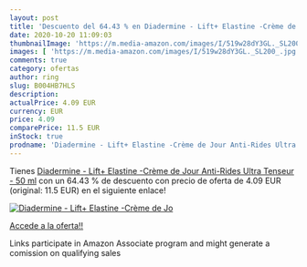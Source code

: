 ```yaml
---
layout: post
title: 'Descuento del 64.43 % en Diadermine - Lift+ Elastine -Crème de Jo'
date: 2020-10-20 11:09:03
thumbnailImage: 'https://m.media-amazon.com/images/I/519w28dY3GL._SL200_.jpg'
images: [ 'https://m.media-amazon.com/images/I/519w28dY3GL._SL200_.jpg' ]
comments: true
category: ofertas
author: ring
slug: B004HB7HLS
description:
actualPrice: 4.09 EUR
currency: EUR
price: 4.09
comparePrice: 11.5 EUR
inStock: true
prodname: 'Diadermine - Lift+ Elastine -Crème de Jour Anti-Rides Ultra Tenseur - 50 ml'
---
```


Tienes [Diadermine - Lift+ Elastine -Crème de Jour Anti-Rides Ultra Tenseur - 50 ml](https://www.amazon.fr/dp/B004HB7HLS/?tag=tolees0d-21) con un 64.43 % de descuento con precio de oferta de 4.09 EUR (original: 11.5 EUR) en el siguiente enlace!

[![Diadermine - Lift+ Elastine -Crème de Jo](https://m.media-amazon.com/images/I/519w28dY3GL._SL200_.jpg)](https://www.amazon.fr/dp/B004HB7HLS/?tag=tolees0d-21)

[Accede a la oferta!!](https://www.amazon.fr/dp/B004HB7HLS/?tag=tolees0d-21)

Links participate in Amazon Associate program and might generate a comission on qualifying sales



